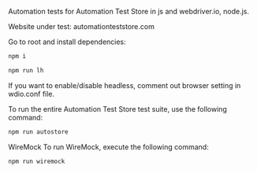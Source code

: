 Automation tests for Automation Test Store in js and webdriver.io, node.js.

Website under test: automationteststore.com

Go to root and install dependencies:

```bash
npm i
```

```bash to run single test, login happy path in this case:
npm run lh
```

If you want to enable/disable headless, comment out browser setting in wdio.conf file.

To run the entire Automation Test Store test suite, use the following command:

```bash
npm run autostore
```

WireMock
To run WireMock, execute the following command:

```bash
npm run wiremock
```
